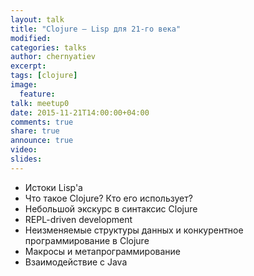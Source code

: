 ```yaml
---
layout: talk
title: "Clojure — Lisp для 21-го века"
modified:
categories: talks
author: chernyatiev
excerpt:
tags: [clojure]
image:
  feature:
talk: meetup0
date: 2015-11-21T14:00:00+04:00
comments: true
share: true
announce: true 
video:
slides: 
---
```


* Истоки Lisp'а
* Что такое Clojure? Кто его использует?
* Небольшой экскурс в синтаксис  Clojure
* REPL-driven development
* Неизменяемые структуры данных и конкурентное программирование в Clojure
* Макросы и метапрограммирование
* Взаимодействие с Java
